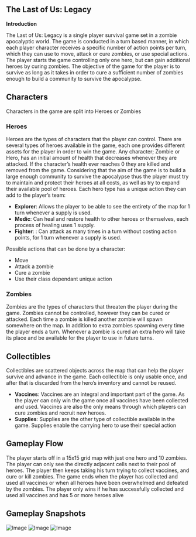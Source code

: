 ## The Last of Us: Legacy

**Introduction**

The Last of Us: Legacy is a single player survival game set in a zombie apocalyptic world.
The game is conducted in a turn based manner, in which each player character receives a specific
number of action points per turn, which they can use to move, attack or cure zombies, or use
special actions.
The player starts the game controlling only one hero, but can gain additional heroes by curing
zombies. The objective of the game for the player is to survive as long as it takes in order to
cure a sufficient number of zombies enough to build a community to survive the apocalypse.

## Characters
Characters in the game are split into Heroes or Zombies
### Heroes
Heroes are the types of characters that the player can control. There are several types of heroes
available in the game, each one provides different assets for the player in order to win the game.
Any character; Zombie or Hero, has an initial amount of health that decreases whenever they
are attacked. If the character’s health ever reaches 0 they are killed and removed from the
game.
Considering that the aim of the game is to build a large enough community to survive the
apocalypse thus the player must try to maintain and protect their heroes at all costs, as well as
try to expand their available pool of heroes.
Each hero type has a unique action they can add to the player’s team:

- **Explorer**: Allows the player to be able to see the entirety of the map for 1 turn whenever
a supply is used.
- **Medic**: Can heal and restore health to other heroes or themselves, each process of healing
uses 1 supply.
- **Fighter**: : Can attack as many times in a turn without costing action points, for 1 turn
whenever a supply is used.

Possible actions that can be done by a character:
- Move
- Attack a zombie
- Cure a zombie
- Use their class dependant unique action

### Zombies

Zombies are the types of characters that threaten the player during the game. Zombies cannot
be controlled, however they can be cured or attacked. Each time a zombie is killed another
zombie will spawn somewhere on the map. In addition to extra zombies spawning every time
the player ends a turn.
Whenever a zombie is cured an extra hero will take its place and be available for the player to
use in future turns.


## Collectibles

Collectibles are scattered objects across the map that can help the player survive and advance
in the game. Each collectible is only usable once, and after that is discarded from the hero’s
inventory and cannot be reused.


- **Vaccines**: Vaccines are an integral and important part of the game. As the player can
only win the game once all vaccines have been collected and used. Vaccines are also the
only means through which players can cure zombies and recruit new heroes.
- **Supplies**: Supplies are the other type of collectible available in the game. Supplies
enable the carrying hero to use their special action



## Gameplay Flow
The player starts off in a 15x15 grid map with just one hero and 10 zombies. The player can
only see the directly adjacent cells next to their pool of heroes. The player then keeps taking
his turn trying to collect vaccines, and cure or kill zombies. The game ends when the player
has collected and used all vaccines or when all heroes have been overwhelmed and defeated by
the zombies.
The player only wins if he has successfully collected and used all vaccines and has 5 or more
heroes alive

## Gameplay Snapshots

![Image](https://github.com/user-attachments/assets/d2f4d752-cadc-40b8-949b-1e98cd71f778)
![Image](https://github.com/user-attachments/assets/6fd092d7-2a8f-4b0c-bdfd-3eccd55d0153)
![Image](https://github.com/user-attachments/assets/a9105b29-00c1-47b2-8878-c741726c7610)

